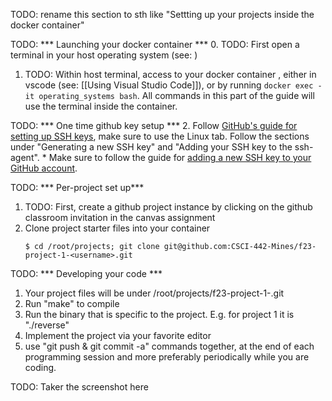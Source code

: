 TODO: rename this section to sth like "Settting up your projects inside the docker container"

TODO: *** Launching your docker container ***
0. TODO: First open a terminal in your host operating system (see: )
1. TODO: Within host terminal, access to your docker container , either in vscode (see: [[Using Visual Studio Code]]), or by running `docker exec -it operating_systems bash`. All commands in this part of the guide will use the terminal inside the container.


TODO: *** One time  github key setup ***
2. Follow [GitHub's guide for setting up SSH keys](https://docs.github.com/en/authentication/connecting-to-github-with-ssh/generating-a-new-ssh-key-and-adding-it-to-the-ssh-agent?platform=linux), make sure to use the Linux tab. Follow the sections under "Generating a new SSH key" and "Adding your SSH key to the ssh-agent".
	* Make sure to follow the guide for [adding a new SSH key to your GitHub account](https://docs.github.com/en/authentication/connecting-to-github-with-ssh/adding-a-new-ssh-key-to-your-github-account).


TODO:  *** Per-project set up***
1. TODO: First, create a github project instance by clicking on the github classroom invitation in the canvas assignment 
2. Clone project starter files into your container
	```
	$ cd /root/projects; git clone git@github.com:CSCI-442-Mines/f23-project-1-<username>.git
	```

 TODO:
*** Developing your code ***
1. Your project files will be under /root/projects/f23-project-1-<username>.git
2. Run "make" to compile
3. Run the binary that is specific to the project. E.g. for project 1 it is "./reverse"
4. Implement the project via your favorite editor
5.  use "git push & git commit -a" commands together, at the end of each programming session and more preferably periodically while you are coding.

TODO: Taker the screenshot here
